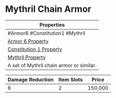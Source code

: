 ---
---

# Mythril Chain Armor

|Properties|
|----------|
|\#Armor6 #Constitution1 #Mythril|
|[Armor 6 Property](../Armor%20Properties/Armor%20X%20Property.md)|
|[Constitution 1 Property](../Armor%20Properties/Constitution%20X%20Property.md)|
|[Mythril Property](../../../Material%20Properties/Mythril%20Property.md)|
|A set of Mythril chain armor or similar.|

|Damage Reduction|Item Slots|Price|
|----------------|----------|-----|
|6|2|150,000|
